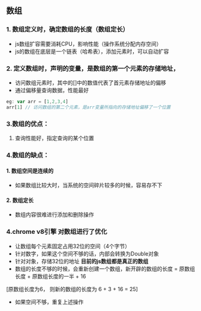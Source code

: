 ## 数组

### 1. 数组定义时，确定数组的长度（数组定长）
 - js数组扩容需要消耗CPU，影响性能（操作系统分配内存空间）
 - js的数组在底层是一个链表（哈希表），添加元素时，可以自动扩容
### 2. 定义数组时，声明的变量，是数组的第一个元素的存储地址，
 - 访问数组元素时，其中的[]中的数值代表了首元素存储地址的偏移
 - 通过偏移量查询数据，性能最好
```js
eg: var arr = [1,2,3,4]
arr[1] // 访问数组的第二个元素，是arr变量所指向的存储地址偏移了一个位置
```
### 3.数组的优点：
1. 查询性能好，指定查询的某个位置
### 4.数组的缺点：
#### 1. 数组空间是连续的
 - 如果数组比较大时，当系统的空间碎片较多的时候，容易存不下
#### 2. 数组定长
 - 数组内容很难进行添加和删除操作

### 4.chrome v8引擎 对数组进行了优化
 - 让数组每个元素固定占用32位的空间（4个字节）
 - 针对数字，如果这个空间不够的话，内部会转换为Double对象
 - 针对对象，存储32位的地址
**目前的js数组都是真正的数组**
 - 数组的长度不够的时候，会重新创建一个数组，新开辟的数组的长度 = 原数组长度 + 原数组长度的一半 + 16

[原数组长度为6， 则新的数组的长度为 6 + 3 + 16 = 25]

 - 如果空间不够，重复上述操作